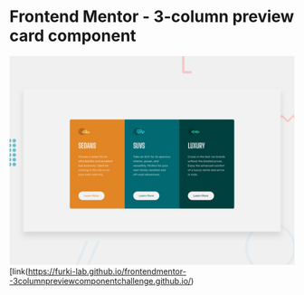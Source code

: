 # Frontend Mentor - 3-column preview card component

![Design preview for the 3-column preview card component coding challenge](./design/desktop-preview.jpg)
[link(https://furki-lab.github.io/frontendmentor--3columnpreviewcomponentchallenge.github.io/)


